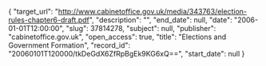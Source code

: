 {
  "target_url": "http://www.cabinetoffice.gov.uk/media/343763/election-rules-chapter6-draft.pdf", 
  "description": "", 
  "end_date": null, 
  "date": "2006-01-01T12:00:00", 
  "slug": 37814278, 
  "subject": null, 
  "publisher": "cabinetoffice.gov.uk", 
  "open_access": true, 
  "title": "Elections and Government Formation", 
  "record_id": "20060101T120000/tkDeGdX6ZfRpBgEk9KG6xQ==", 
  "start_date": null
}

